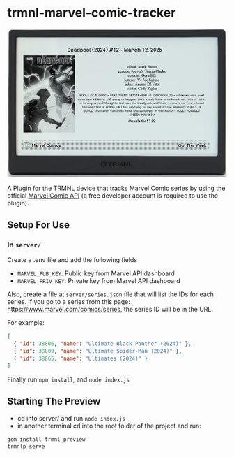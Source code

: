 # trmnl-marvel-comic-tracker

![Screenshot](docs/fullscreen_preview.png)

A Plugin for the TRMNL device that tracks Marvel Comic series by using the official [Marvel Comic API](https://developer.marvel.com/) (a free developer account is required to use the plugin).

## Setup For Use

### In `server/`

Create a .env file and add the following fields

- `MARVEL_PUB_KEY`: Public key from Marvel API dashboard
- `MARVEL_PRIV_KEY`: Private key from Marvel API dashboard

Also, create a file at `server/series.json` file that will list the IDs for each series. If you go to a series from this page: https://www.marvel.com/comics/series, the series ID will be in the URL.

For example:

```json
[
  { "id": 38806, "name": "Ultimate Black Panther (2024)" },
  { "id": 38809, "name": "Ultimate Spider-Man (2024)" },
  { "id": 38865, "name": "Ultimates (2024)" }
]
```

Finally run `npm install`, and `node index.js`

## Starting The Preview

- cd into server/ and run `node index.js`
- in another terminal cd into the root folder of the project and run:

```
gem install trmnl_preview
trmnlp serve
```
